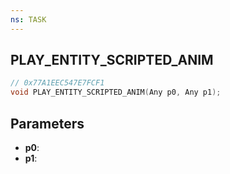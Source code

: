 ```yaml
---
ns: TASK
---
```

## PLAY_ENTITY_SCRIPTED_ANIM

```c
// 0x77A1EEC547E7FCF1
void PLAY_ENTITY_SCRIPTED_ANIM(Any p0, Any p1);
```

## Parameters
* **p0**:
* **p1**:
